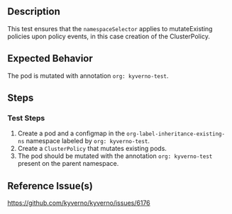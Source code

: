 ## Description

This test ensures that the `namespaceSelector` applies to mutateExisting policies upon policy events, in this case creation of the ClusterPolicy.

## Expected Behavior

The pod is mutated with annotation `org: kyverno-test`.

## Steps

### Test Steps

1. Create a pod and a configmap in the `org-label-inheritance-existing-ns` namespace labeled by `org: kyverno-test`.
2. Create a `ClusterPolicy` that mutates existing pods.
3. The pod should be mutated with the annotation `org: kyverno-test` present on the parent namespace.

## Reference Issue(s)

https://github.com/kyverno/kyverno/issues/6176
